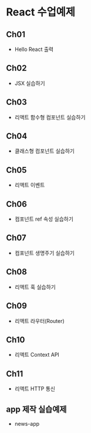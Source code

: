 # React 수업예제
## Ch01
  + Hello React 출력

## Ch02 
  + JSX 실습하기

## Ch03 
  + 리액트 함수형 컴포넌트 실습하기

## Ch04 
  + 클래스형 컴포넌트 실습하기

## Ch05
  + 리액트 이벤트

## Ch06
  + 컴포넌트 ref 속성 실습하기

## Ch07 
  + 컴포넌트 생명주기 실습하기

## Ch08 
  + 리액트 훅 실습하기

## Ch09 
  + 리액트 라우터(Router)

## Ch10
  + 리액트 Context API

## Ch11
  + 리액트 HTTP 통신

## app 제작 실습예제
  + news-app
